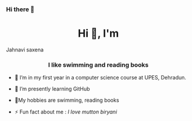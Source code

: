 ### Hi there 👋

<!--
**jahnavisaxena99/jahnavisaxena99** is a ✨ _special_ ✨ repository because its `README.md` (this file) appears on your GitHub profile.

Here are some ideas to get you started:

- 🔭 I’m currently working on ...
- 🌱 I’m currently learning ...
- 👯 I’m looking to collaborate on ...
- 🤔 I’m looking for help with ...
- 💬 Ask me about ...
- 📫 How to reach me: ...
- 😄 Pronouns: ...
- ⚡ Fun fact: ...
-->
<h1 align="center">Hi 👋, I'm </h1>Jahnavi saxena
<h3 align="center">I like swimming and reading books</h3>

- 🔭 I’m in my first year in a computer science course at UPES, Dehradun.
- 🌱 I’m presently learning  GitHub
- 💬My hobbies are swimming, reading books

- ⚡ Fun fact about me :   *I love mutton biryani*
